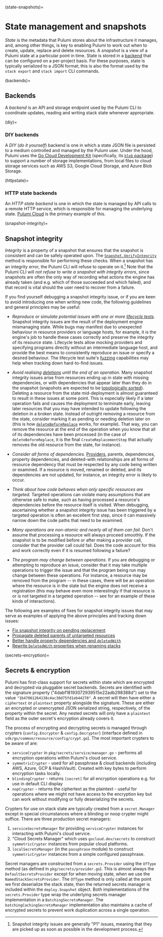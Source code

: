 (state-snapshots)=
# State management and snapshots

*State* is the metadata that Pulumi stores about the infrastructure it manages,
and, among other things, is key to enabling Pulumi to work out when to create,
update, replace and delete resources. A *snapshot* is a view of a Pulumi state
at a particular point in time. State is stored in a [backend](backends) that can
be configured on a per-project basis. For these purposes, state is typically
serialized to a JSON format; this is also the format used by the `stack export`
and `stack import` CLI commands.

(backends)=
## Backends

A *backend* is an API and storage endpoint used by the Pulumi CLI to coordinate
updates, reading and writing stack state whenever appropriate.

(diy)=
### DIY backends

A *DIY* (*do it yourself*) backend is one in which a state JSON file is
persisted to a medium controlled and managed by the Pulumi user. Under the hood,
Pulumi uses the [Go Cloud Development Kit](https://gocloud.dev/) (specifically,
its [`blob` package](https://gocloud.dev/howto/blob/)) to support a number of
storage implementations, from local files to cloud storage services such as AWS
S3, Google Cloud Storage, and Azure Blob Storage.

(httpstate)=
### HTTP state backends

An *HTTP state backend* is one in which the state is managed by API calls to a
remote HTTP service, which is responsible for managing the underlying state.
[Pulumi Cloud](https://www.pulumi.com/product/pulumi-cloud/) is the primary
example of this.

(snapshot-integrity)=
## Snapshot integrity

*Integrity* is a property of a snapshot that ensures that the snapshot is
consistent and can be safely operated upon. The
[`Snapshot.VerifyIntegrity`](gh-file:pulumi#pkg/resource/deploy/snapshot.go)
method is responsible for performing these checks. When a snapshot has an
integrity error, the Pulumi CLI will refuse to operate on it.[^sie-p1] Note that the
Pulumi CLI will *not refuse to write a snapshot with integrity errors*, since
snapshots are often the only way of recording what actions the engine has
already taken (and e.g. which of those succeeded and which failed), and that
record is vital should the user need to recover from a failure.

If you find yourself debugging a snapshot integrity issue, or if you are keen to
avoid introducing one when writing new code, the following guidelines and
general principles may be useful:

* *Reproduce or simulate potential issues with one or more [lifecycle
  tests](lifecycle-tests).* Snapshot integrity issues are the result of the
  deployment engine mismanaging state. While bugs may manifest due to unexpected
  behaviour in resource providers or language hosts, for example, it is the
  engine's job to handle these cases correctly and preserve the integrity of its
  resource state. Lifecycle tests allow mocking providers and specifying
  programs directly without an intermediate language host, and provide the best
  means to consistently reproduce an issue or specify a desired behaviour.
  The lifecycle test suite's [fuzzing](lifecycle-fuzzing) capabilities may help
  when tracking down hard-to-find issues.

* *Avoid realising [deletions](step-generation-deletions) until the end of an
  operation.* Many snapshot integrity issues arise from resources ending up in
  state with missing dependencies, or with dependencies that appear later than
  they do in the snapshot (snapshots are expected to be [topologically
  sorted](https://en.wikipedia.org/wiki/Topological_sorting)). Deleting a
  resource from the state mid-deployment is almost guaranteed to result in these
  issues at some point. This is especially likely if a later operation fails and
  causes the deployment to terminate early, leaving later resources that you may
  have intended to update following the deletion in a broken state. Instead of
  outright removing a resource from the state, consider marking it as pending or
  needing deletion later on (this is how
  [`deleteBeforeReplace`](step-generation-dependent-replacements) works, for
  example). That way, you can remove the resource at the end of the operation
  when you know that all of its dependencies have been processed (in the case of
  `deleteBeforeReplace`, it is the final `CreateReplacementStep` that actually
  removes the old resource from the state, for instance).

* *Consider all forms of dependencies.* [Providers](providers), parents,
  dependencies, property dependencies, and deleted-with relationships are all
  forms of resource dependency that must be respected by any code being written
  or examined. If a resource is moved, renamed or deleted, and its dependencies
  are not updated, for instance, an integrity error is likely to occur.

* *Think about how code behaves when only specific resources are targeted.*
  Targeted operations can violate many assumptions that are otherwise safe to
  make, such as having processed a resource's dependencies before the resource
  itself is visited. When debugging, ascertaining whether a snapshot integrity
  issue has been triggered by a targeted operation is often an excellent first
  step, since it can massively narrow down the code paths that need to be
  examined.

* *Many operations are non-atomic and nearly all of them can fail.* Don't assume
  that processing a resource will always proceed smoothly. If the snapshot is to
  be modified before or after making a provider call, consider that the provider
  call could fail. Does the code account for this and work correctly even if it
  is resumed following a failure?

* *The program may change between operations.* If you are debugging or
  attempting to reproduce an issue, consider that it may take multiple
  operations to trigger the issue and that the program being run may change
  between these operations. For instance, a resource may be removed from the
  program -- in these cases, there will be an operation where the resource is in
  the state but the engine does not receive a registration (this may behave even
  more interestingly if that resource is or is not targeted in a targeted
  operation -- see [](gh-issue:pulumi#17117) for an example of these kinds of
  interactions).

The following are examples of fixes for snapshot integrity issues that may serve
as examples of applying the above principles and tracking down issues:

* [Fix snapshot integrity on pending replacement](gh-issue:pulumi#17146)
* [Propagate deleted parents of untargeted resources](gh-issue:pulumi#17117)
* [Better handle property dependencies and `deletedWith`](gh-issue:pulumi#16088)
* [Rewrite `DeletedWith` properties when renaming stacks](gh-issue:pulumi#16216)

(secrets-encryption)=
## Secrets & encryption

Pulumi has first-class support for secrets within state which are encrypted and
decrypted via pluggable secret backends. Secrets are identified with the
signature property ("4dabf18193072939515e22adb298388d") set to the value
`"1b47061264138c4ac30d75fd1eb44270"`. A secret will then have either a
`ciphertext` or `plaintext` property alongside the signature. These are either
an encrypted or unencrypted JSON serialized string, respectively, of the property
within the secret. Any nested secrets will only have a `plaintext` field as the
outer secret's encryption already covers it.

The process of encrypting and decrypting secrets is managed through crypters
(`config.Encrypter` & `config.Decrypter`) (interface defined in
`sdk/go/common/resource/config/crypt.go`). The most important crypters to be
aware of are:

* `serviceCrypter` in `pkg/secrets/service/manager.go` - performs all encryption
   operations within Pulumi's cloud service.
* `symmetricCrypter` - used for all passphrase & cloud backends (including AWS,
   Azure, GCP & HashiVault). Created with key bytes to perform encryption tasks
   locally.
* `blindingCrypter` - returns `[secret]` for all encryption operations e.g. for
   use in default CLI display
* `nopCrypter` - returns the ciphertext as the plaintext - useful for operations
   where we might not have access to the encryption key but can work without
   modifying or fully deserializing the secrets.

Crypters for use on stack state are typically created from a `secret.Manager`
except in special circumstances where a blinding or noop crypter might suffice.
There are three production secret managers:

1. `serviceSecretsManager` for providing `serviceCrypter` instances for
   interacting with Pulumi's cloud service.
2. "Cloud Secrets Manager" which uses `gocloud.dev/secrets` to construct
   `symmetricCrypter` instances from popular cloud platforms.
3. `localSecretsManager` (in the `passphrase` module) to construct
   `symmetricCrypter` instances from a simple configured passphrase.

Secret managers are constructed from a `secrets.Provider` using the `OfType`
method (as defined in `pkg/secrets/provider.go`). This is almost always the
`DefaultSecretsProvider` except for when moving state, when we use the
`NamedStackSecretsProvider`. The `OfType` method is only called at the point we
first deserialize the stack state, then the returned secrets manager is included
within the `deploy.Snapshot` object. Both implementations of the
`secrets.Provider` type wrap the underlying secrets manager implementation in a
`BatchingSecretsManager`. The `batchingCachingSecretsManager` implementation
also maintains a cache of encrypted secrets to prevent work duplication across
a single operation.

[^sie-p1]:
    Snapshot integrity issues are generally "P1" issues, meaning that they are
    picked up as soon as possible in the development process.
